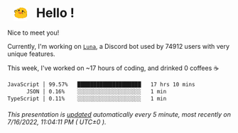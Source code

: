 <h1>   <img src="./spoinky.gif" style="vertical-align:middle;" width="30px">   Hello ! </h1>

Nice to meet you!

Currently, I'm working on <a href='https://github.com/Asgarrrr/Luna'>`Luna`</a>, a Discord bot used by 74912 users with very unique features.

This week, I've worked on ~17 hours of coding, and drinked 0 coffees ☕

```
JavaScript │ 99.57%   ████████████████████   17 hrs 10 mins
      JSON │ 0.16%    ░░░░░░░░░░░░░░░░░░░░   1 min
TypeScript │ 0.11%    ░░░░░░░░░░░░░░░░░░░░   1 min
```

###### This presentation is [updated](https://github.com/Asgarrrr) automatically every 5 minute, most recently on 7/16/2022, 11:04:11 PM ( UTC±0 ).
